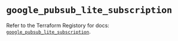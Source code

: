 # `google_pubsub_lite_subscription`

Refer to the Terraform Registory for docs: [`google_pubsub_lite_subscription`](https://www.terraform.io/docs/providers/google-beta/r/google_pubsub_lite_subscription).
